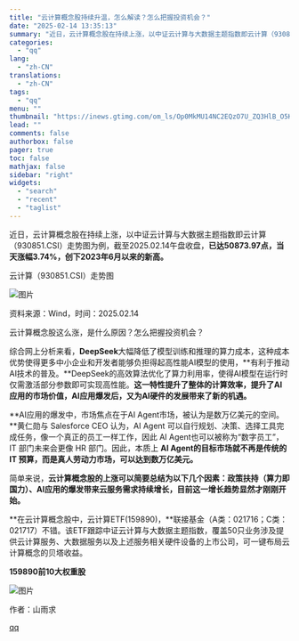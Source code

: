 ```yaml
---
title: "云计算概念股持续升温，怎么解读？怎么把握投资机会？"
date: "2025-02-14 13:35:13"
summary: "近日，云计算概念股在持续上涨，以中证云计算与大数据主题指数即云计算（930851.CSI）走势图为例..."
categories:
  - "qq"
lang:
  - "zh-CN"
translations:
  - "zh-CN"
tags:
  - "qq"
menu: ""
thumbnail: "https://inews.gtimg.com/om_ls/Op0MkMU14NC2EQzO7U_ZQ3HlB_O5KZLvwIdUngGMQJHZUAA_640360/0"
lead: ""
comments: false
authorbox: false
pager: true
toc: false
mathjax: false
sidebar: "right"
widgets:
  - "search"
  - "recent"
  - "taglist"
---
```


近日，云计算概念股在持续上涨，以中证云计算与大数据主题指数即云计算（930851.CSI）走势图为例，截至2025.02.14午盘收盘，**已达50873.97点，当天涨幅3.74%，创下2023年6月以来的新高。**

云计算（930851.CSI）走势图

![图片](https://inews.gtimg.com/om_bt/ObIXStFS5zKtfr-VByQLur7Ikx11jol41ho1K-joW4s8MAA/641)

资料来源：Wind，时间：2025.02.14

云计算概念股这么涨，是什么原因？怎么把握投资机会？

综合网上分析来看，**DeepSeek**大幅降低了模型训练和推理的算力成本，这种成本优势使得更多中小企业和开发者能够负担得起高性能AI模型的使用，**有利于推动AI技术的普及。**DeepSeek的高效算法优化了算力利用率，使得AI模型在运行时仅需激活部分参数即可实现高性能。**这一特性提升了整体的计算效率，提升了AI应用的市场价值，AI应用爆发后，又为AI硬件的发展带来了新的机遇。**

**AI应用的爆发中，市场焦点在于AI Agent市场，被认为是数万亿美元的空间。**黄仁勋与 Salesforce CEO 认为，AI Agent 可以自行规划、决策、选择工具完成任务，像一个真正的员工一样工作，因此 AI Agent也可以被称为“数字员工”，IT 部门未来会更像 HR 部门。因此，本质上 **AI Agent的目标市场就不再是传统的 IT 预算，而是真人劳动力市场，可以达到数万亿美元。**

简单来说，**云计算概念股的上涨可以简要总结为以下几个因素：政策扶持（算力即国力）、AI应用的爆发带来云服务需求持续增长，目前这一增长趋势显然才刚刚开始。**

**在云计算概念股中，云计算ETF(159890)，**联接基金（A类：021716；C类：021717）不错。该ETF跟踪中证云计算与大数据主题指数，覆盖50只业务涉及提供云计算服务、大数据服务以及上述服务相关硬件设备的上市公司，可一键布局云计算概念的贝塔收益。

**159890前10大权重股**

![图片](https://inews.gtimg.com/om_bt/O0iC_btPcdHjSL1ceJtVFRrZe3rFVlb3uMFPXY0JQNUt0AA/641)

作者：山雨求

[qq](https://new.qq.com/rain/a/20250214A04E1O00)
